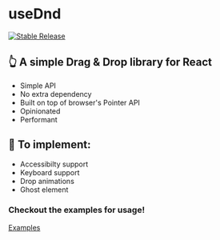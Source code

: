 # useDnd

<a href="https://www.npmjs.com/package/@dandn/usednd" target="_blank"><img src="https://img.shields.io/npm/v/@dandn/usednd.svg" alt="Stable Release" /></a>

## 👆 A simple Drag & Drop library for React

-   Simple API
-   No extra dependency
-   Built on top of browser's Pointer API
-   Opinionated
-   Performant

## 🚧 To implement:

-   Accessibilty support
-   Keyboard support
-   Drop animations
-   Ghost element

### Checkout the examples for usage!

<a href="https://usednd.vercel.app" target="_blank">Examples</a>
